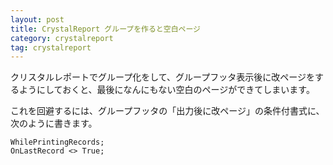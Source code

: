 ```yaml
---
layout: post
title: CrystalReport グループを作ると空白ページ
category: crystalreport
tag: crystalreport
---
```

 
 
クリスタルレポートでグループ化をして、グループフッタ表示後に改ページをするようにしておくと、最後になんにもない空白のページができてしまいます。


これを回避するには、グループフッタの「出力後に改ページ」の条件付書式に、次のように書きます。

```
WhilePrintingRecords;
OnLastRecord <> True;
```


